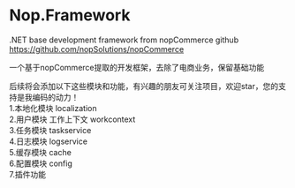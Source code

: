 # Nop.Framework

.NET base development framework from nopCommerce  github https://github.com/nopSolutions/nopCommerce 

一个基于nopCommerce提取的开发框架，去除了电商业务，保留基础功能

后续将会添加以下这些模块和功能，有兴趣的朋友可关注项目，欢迎star，您的支持是我编码的动力！ </br>
1.本地化模块  localization  </br>
2.用户模块  工作上下文 workcontext  </br>
3.任务模块    taskservice  </br>
4.日志模块    logservice  </br>
5.缓存模块    cache  </br>
6.配置模块    config  </br>
7.插件功能  
 
